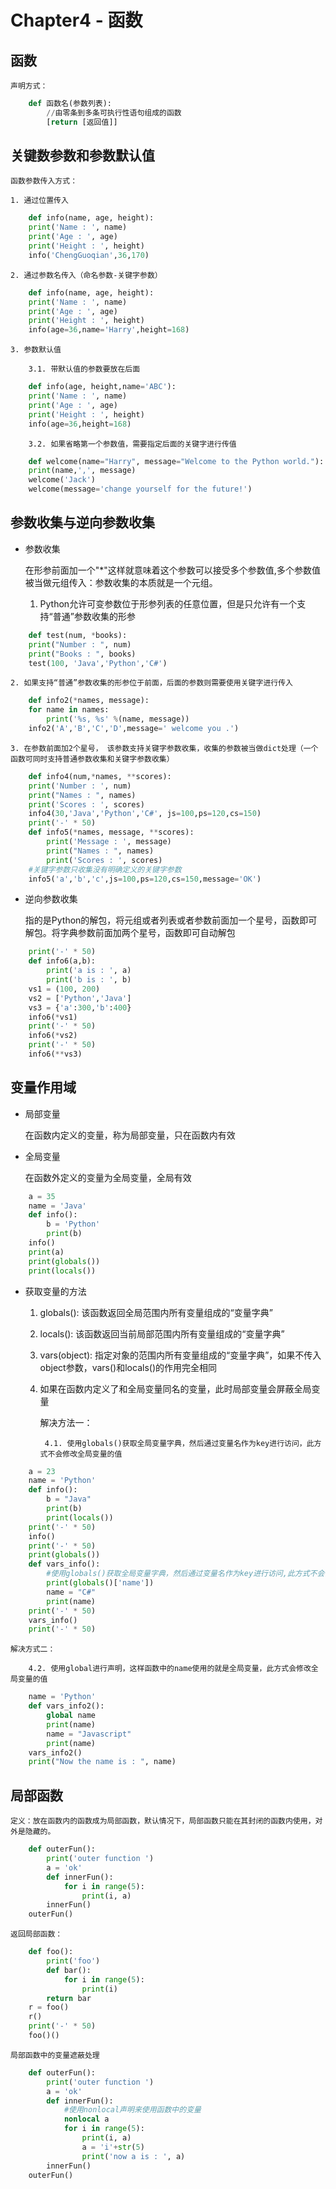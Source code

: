 # Chapter4 - 函数

## 函数

	声明方式：
	
```python
	def 函数名(参数列表):
		//由零条到多条可执行性语句组成的函数
		[return [返回值]]
```	

## 关键数参数和参数默认值

	函数参数传入方式：
		
	1. 通过位置传入

```python
	def info(name, age, height):
    print('Name : ', name)
    print('Age : ', age)
    print('Height : ', height)
	info('ChengGuoqian',36,170) 
```
	
	2. 通过参数名传入（命名参数-关键字参数）
	
```python
	def info(name, age, height):
    print('Name : ', name)
    print('Age : ', age)
    print('Height : ', height)
	info(age=36,name='Harry',height=168)
```

	3. 参数默认值 
	
		3.1. 带默认值的参数要放在后面		
		
```python
	def info(age, height,name='ABC'):
    print('Name : ', name)
    print('Age : ', age)
    print('Height : ', height)
	info(age=36,height=168)
```

		3.2. 如果省略第一个参数值，需要指定后面的关键字进行传值
		
```python
	def welcome(name="Harry", message="Welcome to the Python world."):
    print(name,',', message)
	welcome('Jack')
	welcome(message='change yourself for the future!')
```

## 参数收集与逆向参数收集

- 参数收集

	在形参前面加一个"\*"这样就意味着这个参数可以接受多个参数值,多个参数值被当做元组传入：参数收集的本质就是一个元组。
	
	1. Python允许可变参数位于形参列表的任意位置，但是只允许有一个支持“普通”参数收集的形参
	
```python
	def test(num, *books):
    print("Number : ", num)
    print("Books : ", books)
	test(100, 'Java','Python','C#') 
```	
	
	2. 如果支持“普通”参数收集的形参位于前面，后面的参数则需要使用关键字进行传入
	
```python
	def info2(*names, message):
    for name in names:
        print('%s, %s' %(name, message))
	info2('A','B','C','D',message=' welcome you .')   
```	

	3. 在参数前面加2个星号， 该参数支持关键字参数收集，收集的参数被当做dict处理（一个函数可同时支持普通参数收集和关键字参数收集）
	
```python
	def info4(num,*names, **scores):
    print('Number : ', num)
    print("Names : ", names)
    print('Scores : ', scores)
	info4(30,'Java','Python','C#', js=100,ps=120,cs=150)  
	print('-' * 50)
	def info5(*names, message, **scores):
		print('Message : ', message)
		print("Names : ", names)
		print('Scores : ', scores)
	#关键字参数只收集没有明确定义的关键字参数
	info5('a','b','c',js=100,ps=120,cs=150,message='OK')  
```	
	
- 逆向参数收集

	指的是Python的解包，将元组或者列表或者参数前面加一个星号，函数即可解包。将字典参数前面加两个星号，函数即可自动解包
	
```python
	print('-' * 50)
	def info6(a,b):
		print('a is : ', a)
		print('b is : ', b)
	vs1 = (100, 200)
	vs2 = ['Python','Java']    
	vs3 = {'a':300,'b':400}
	info6(*vs1)
	print('-' * 50)
	info6(*vs2)
	print('-' * 50)
	info6(**vs3) 
```

## 变量作用域

- 局部变量

	在函数内定义的变量，称为局部变量，只在函数内有效

- 全局变量

	在函数外定义的变量为全局变量，全局有效
	
```python
	a = 35
	name = 'Java'
	def info():
		b = 'Python'
		print(b)
	info()
	print(a)
	print(globals())
	print(locals())
```
	
- 获取变量的方法

	1. globals(): 该函数返回全局范围内所有变量组成的“变量字典”
	
	2. locals(): 该函数返回当前局部范围内所有变量组成的“变量字典”
	
	3. vars(object): 指定对象的范围内所有变量组成的“变量字典”，如果不传入object参数，vars()和locals()的作用完全相同
	
	4. 如果在函数内定义了和全局变量同名的变量，此时局部变量会屏蔽全局变量
	
		解决方法一：
		
			4.1. 使用globals()获取全局变量字典，然后通过变量名作为key进行访问，此方式不会修改全局变量的值
	
```python
	a = 23
	name = 'Python'
	def info():
		b = "Java"
		print(b)
		print(locals())
	print('-' * 50)    
	info()
	print('-' * 50)    
	print(globals())
	def vars_info():
		#使用globals()获取全局变量字典，然后通过变量名作为key进行访问,此方式不会修改全局变量的值
		print(globals()['name'])
		name = "C#"
		print(name)
	print('-' * 50)        
	vars_info()
	print('-' * 50)  
```

	解决方式二：
		
		4.2. 使用global进行声明，这样函数中的name使用的就是全局变量，此方式会修改全局变量的值
		
```python
	name = 'Python'
	def vars_info2():
		global name
		print(name)
		name = "Javascript"
		print(name)
	vars_info2()
	print("Now the name is : ", name) 
```
## 局部函数

	定义：放在函数内的函数成为局部函数，默认情况下，局部函数只能在其封闭的函数内使用，对外是隐藏的。
	
```python
	def outerFun():
		print('outer function ')
		a = 'ok'
		def innerFun():
			for i in range(5):
				print(i, a)
		innerFun()
	outerFun()  
```

	返回局部函数：

```python
	def foo():
		print('foo')
		def bar():
			for i in range(5):
				print(i)
		return bar
	r = foo()
	r()
	print('-' * 50)
	foo()()
```

	局部函数中的变量遮蔽处理
	
```python
	def outerFun():
		print('outer function ')
		a = 'ok'
		def innerFun():
			#使用nonlocal声明来使用函数中的变量
			nonlocal a
			for i in range(5):              
				print(i, a)
				a = 'i'+str(5)
				print('now a is : ', a)
		innerFun()
	outerFun()  
```
	